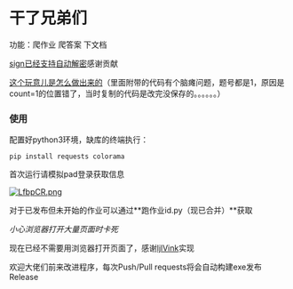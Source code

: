 # 干了兄弟们 #

功能：爬作业 爬答案 下文档

[sign已经支持自动解密](https://github.com/Tonyha7/msyk-invasion/pull/2)感谢贡献

[这个玩意儿是怎么做出来的](https://www.52pojie.cn/thread-1613563-1-1.html)（里面附带的代码有个脑瘫问题，题号都是1，原因是count=1的位置错了，当时复制的代码是改完没保存的。。。。。。）

### 使用

配置好python3环境，缺库的终端执行：

`pip install requests colorama`

首次运行请模拟pad登录获取信息

[![LfbpCR.png](https://s1.ax1x.com/2022/04/23/LfbpCR.png)](https://imgtu.com/i/LfbpCR)

对于已发布但未开始的作业可以通过**跑作业id.py（现已合并）**获取

*小心浏览器打开大量页面时卡死*

现在已经不需要用浏览器打开页面了，感谢[ljlVink](https://github.com/ljlVink)实现

欢迎大佬们前来改进程序，每次Push/Pull requests将会自动构建exe发布Release
